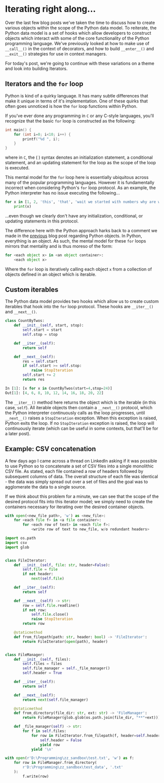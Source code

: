 # Iterating right along...

Over the last few blog posts we've taken the time to discuss how to create various objects within the scope of the Python data model. To reiterate, the Python data model is a set of hooks which allow developers to construct objects which interact with some of the core functionality of the Python programming language. We've previously looked at how to make use of `__call__()` in the context of decorators, and how to build `__enter__()` and `__exit__()` strategies for use in context managers.

For today's post, we're going to continue with these variations on a theme and look into building Iterators.

## Iterators and the `for` loop

Python is kind of a quirky language. It has many subtle differences that make it unique in terms of it's implementation. One of these quirks that often goes unnoticed is how the `for` loop functions within Python.

If you've ever done any programming in `C` or any C-style languages, you'll recognize that the basic `for` loop is constructed as the following:

```C
int main() {
    for (int i=0; i<10; i++) {
        printf("%d ", i);
    }
}
```

where in `C`, the ( ) syntax denotes an initialization statement, a conditional statement, and an updating statement for the loop as the scope of the loop is executed.

This mental model for the `for` loop here is essentially ubiquitous across many of the popular programming languages. However it is fundamentally incorrect when considering Python's `for` loop protocol. As an example, the Python interpreter has no issue executing the following...

```python
for x in [1, 2, 'this', 'that', 'wait we started with numbers why are we looping over strings now...']:
    print(x)
```

...even though we clearly don't have any initialization, conditional, or updating statements in this protocol.

The difference here with the Python approach harks back to a comment we made in the [previous](https://1mikegrn.github.io/blog/posts/2020_10_16/) blog post regarding Python objects. In Python, everything is an object. As such, the mental model for these `for` loops mirrors that mentality and is thus moreso of the form:

```python
for <each object x> in <an object container>:
    <each object x>
```

Where the `for` loop is iteratively calling each object `x` from a collection of objects defined in an object which is iterable.

## Custom iterables

The Python data model provides two hooks which allow us to create custom iterables that hook into the `for` loop protocol. These hooks are `__iter__()` and `__next__()`.

```python
class CountByTwos:
    def __init__(self, start, stop):
        self.start = start
        self.stop = stop

    def __iter__(self):
        return self

    def __next__(self):
        res = self.start
        if self.start >= self.stop:
            raise StopIteration
        self.start += 2
        return res
```

```python
In [1]: [x for x in CountByTwos(start=4,stop=24)]
Out[1]: [4, 6, 8, 10, 12, 14, 16, 18, 20, 22]
```

The `__iter__()` method here returns the object which is the iterable (in this case, `self`). All iterable objects then contain a `__next__()` protocol, which the Python interpreter continuously calls as the loop progresses, until `__next__()` raises a `StopIteration` exception. When this exception is raised, Python exits the loop. If no `StopIteration` exception is raised, the loop will continuously iterate (which can be useful in some contexts, but that'll be for a later post).

## Example: CSV concatenation

A few days ago I came across a thread on LinkedIn asking if it was possible to use Python so to concatenate a set of CSV files into a single monolithic CSV file. As stated, each file contained a row of headers followed by subsequent columns of data. The overall structure of each file was identical - the data was simply spread out over a set of files and the goal was to agglomerate the data to a single source.

If we think about this problem for a minute, we can see that the scope of the desired protocol fits into this iterator model; we simply need to create the containers necessary for iterating over the desired container objects.

```python
with open(<new_file path>, 'w') as <new_file>:
    for <each file f> in <a file container>:
        for <each row of text> in <each file f>:
            <write row of text to new_file, w/o redundant headers>
```

```python
import os.path
import csv
import glob


class FileIterator:
    def __init__(self, file: str, header=False):
        self.file = file
        if not header:
            next(self.file)

    def __iter__(self):
        return self

    def __next__(self) -> str:
        row = self.file.readline()
        if not row:
            self.file.close()
            raise StopIteration
        return row

    @staticmethod
    def from_filepath(path: str, header: bool) -> 'FileIterator':
        return FileIterator(open(path), header)


class FileManager:
    def __init__(self, files):
        self.files = files
        self.file_manager = self._file_manager()
        self.header = True

    def __iter__(self):
        return self

    def __next__(self):
        return next(self.file_manager)

    @staticmethod
    def from_directory(file_dir: str, ext: str) -> 'FileManager':
        return FileManager(glob.glob(os.path.join(file_dir, "**"+ext)))

    def _file_manager(self) -> str:
        for f in self.files:
            for row in FileIterator.from_filepath(f, header=self.header):
                self.header = False
                yield row
            yield '\n'            

with open(r'D:\Programming\zz_sandbox\test.txt', 'w') as f:
    for row in FileManager.from_directory(
        r'D:\Programming\zz_sandbox\test_data', '.txt'
    ):
        f.write(row)


```